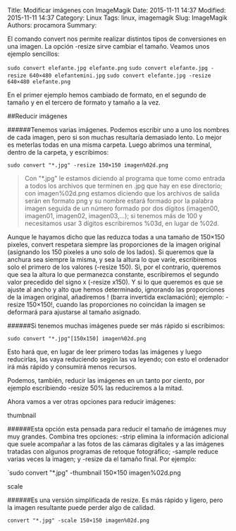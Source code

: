 Title: Modificar imágenes con ImageMagik
Date: 2015-11-11 14:37
Modified: 2015-11-11 14:37
Category: Linux
Tags: linux, imagemagik
Slug: ImageMagik
Authors: procamora
Summary:

El comando convert nos permite realizar distintos tipos de conversiones en una imagen. La opción -resize sirve cambiar el tamaño. Veamos unos ejemplo sencillos:

`sudo convert elefante.jpg elefante.png`
`sudo convert elefante.jpg -resize 640×480 elefantemini.jpg`
`sudo convert elefante.jpg -resize 640×480 elefante.png`

En el primer ejemplo hemos cambiado de formato, en el segundo de tamaño y en el tercero de formato y tamaño a la vez.


##Reducir imágenes

######Tenemos varias imágenes. Podemos escribir uno a uno los nombres de cada imagen, pero si son muchas resultaría demasiado lento. Lo mejor es meterlas todas en una misma carpeta. Luego abrimos una terminal, dentro de la carpeta, y escribimos:

`sudo convert "*.jpg" -resize 150×150 imagen%02d.png`

>Con "*.jpg" le estamos diciendo al programa que tome como entrada a todos los archivos que terminen en .jpg que hay en ese directorio; con imagen%02d.png estamos diciendo que los archivos de salida serán en formato png y su nombre estará formado por la palabra imagen seguida de un número formado por dos dígitos (imagen00, imagen01, imagen02, imagen03,…); si tenemos más de 100 y necesitamos usar 3 dígitos escribiremos %03d, en lugar de %02d.

Aunque le hayamos dicho que las reduzca todas a una tamaño de 150×150 pixeles, convert respetara siempre las proporciones de la imagen original (asignando los 150 pixeles a uno solo de los lados). Si queremos que la anchura sea siempre la misma, y sea la altura lo que varíe, escribiremos solo el primero de los valores (-resize 150). Si, por el contrario, queremos que sea la altura lo que permanezca constante, escribiremos el segundo valor precedido del signo x  (-resize x150). Y si lo que queremos es que se ajuste al ancho y alto que hemos determinado, ignorando las proporciones de la imagen original, añadiremos \! (barra invertida exclamación); ejemplo:  -resize 150×150\!, cuando las proporciones no coincidan la imagen se deformará para ajustarse al tamaño asignado.

######Si tenemos muchas imágenes puede ser más rápido si escribimos:

`sudo convert "*.jpg"[150x150] imagen%02d.png`

Esto hará que, en lugar de leer primero todas las imágenes y luego reducirlas, las vaya reduciendo según las va leyendo; con esto el ordenador irá más rápido y consumirá menos recursos.

Podemos, también, reducir las imágenes en un tanto por ciento, por ejemplo escribiendo -resize 50% las reduciremos a la mitad.

Ahora vamos a ver otras opciones para reducir imágenes:

thumbnail

######Esta opción esta pensada para reducir el tamaño de imágenes muy muy grandes. Combina tres opciones: -strip elimina la información adicional que suele acompañar a las fotos de las cámaras digitales y a las imágenes tratadas con algunos programas de retoque fotográfico; -sample reduce varias veces la imagen; y -resize da el tamaño final. Por ejemplo:

`sudo convert "*.jpg" -thumbnail 150×150 imagen%02d.png

scale

######Es una versión simplificada de resize. Es más rápido y ligero, pero la imagen resultante puede perder algo de calidad.

`convert "*.jpg" -scale 150×150 imagen%02d.png`
